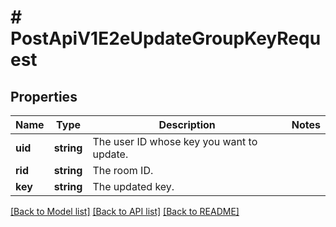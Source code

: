 # # PostApiV1E2eUpdateGroupKeyRequest

## Properties

Name | Type | Description | Notes
------------ | ------------- | ------------- | -------------
**uid** | **string** | The user ID whose key you want to update. |
**rid** | **string** | The room ID. |
**key** | **string** | The updated key. |

[[Back to Model list]](../../README.md#models) [[Back to API list]](../../README.md#endpoints) [[Back to README]](../../README.md)
